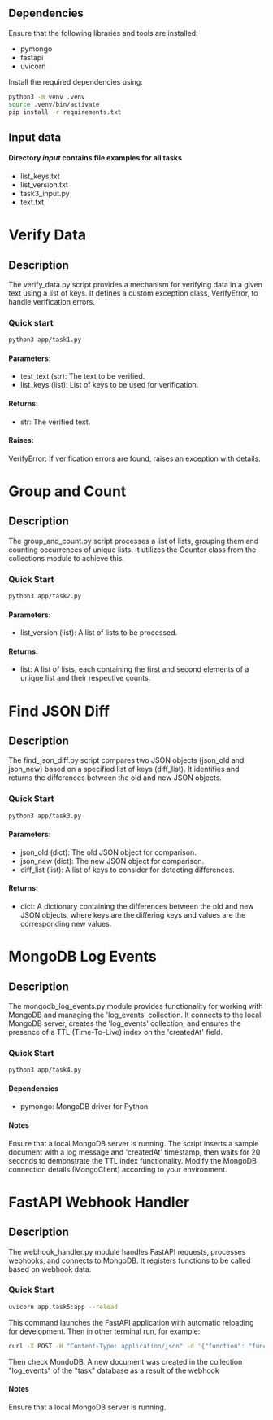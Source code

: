 ## Dependencies
Ensure that the following libraries and tools are installed:

- pymongo
- fastapi
- uvicorn

Install the required dependencies using:

```bash
python3 -m venv .venv
source .venv/bin/activate
pip install -r requirements.txt
```
## Input data
#### Directory _input_ contains file examples for all tasks
- list_keys.txt
- list_version.txt
- task3_input.py
- text.txt

# Verify Data

## Description
The verify_data.py script provides a mechanism for verifying data in a given text using a list of keys.
It defines a custom exception class, VerifyError, to handle verification errors.

### Quick start
```bash
python3 app/task1.py
```

#### Parameters:
* test_text (str): The text to be verified.
* list_keys (list): List of keys to be used for verification.

#### Returns:
* str: The verified text.

#### Raises:
VerifyError: If verification errors are found, raises an exception with details.

# Group and Count

## Description
The group_and_count.py script processes a list of lists, grouping them and counting occurrences of unique lists.
It utilizes the Counter class from the collections module to achieve this.

### Quick Start
```bash
python3 app/task2.py
```

#### Parameters:
* list_version (list): A list of lists to be processed.

#### Returns:
* list: A list of lists, each containing the first and second elements of a unique list and their respective counts.

# Find JSON Diff

## Description
The find_json_diff.py script compares two JSON objects (json_old and json_new) based on
a specified list of keys (diff_list). It identifies and returns the differences between the old and new JSON objects.

### Quick Start
```bash
python3 app/task3.py
```

#### Parameters:
* json_old (dict): The old JSON object for comparison.
* json_new (dict): The new JSON object for comparison.
* diff_list (list): A list of keys to consider for detecting differences.

#### Returns:
* dict: A dictionary containing the differences between the old and new JSON objects,
where keys are the differing keys and values are the corresponding new values.

# MongoDB Log Events

## Description
The mongodb_log_events.py module provides functionality for working with MongoDB and managing the
'log_events' collection. It connects to the local MongoDB server, creates the 'log_events' collection,
and ensures the presence of a TTL (Time-To-Live) index on the 'createdAt' field.

### Quick Start
```bash
python3 app/task4.py
```

#### Dependencies
* pymongo: MongoDB driver for Python.

#### Notes
Ensure that a local MongoDB server is running.
The script inserts a sample document with a log message and 'createdAt' timestamp,
then waits for 20 seconds to demonstrate the TTL index functionality.
Modify the MongoDB connection details (MongoClient) according to your environment.

# FastAPI Webhook Handler

## Description
The webhook_handler.py module handles FastAPI requests, processes webhooks, and connects to MongoDB.
It registers functions to be called based on webhook data.

### Quick Start
```bash
uvicorn app.task5:app --reload
```
This command launches the FastAPI application with automatic reloading for development.
Then in other terminal run, for example:
```bash
curl -X POST -H "Content-Type: application/json" -d '{"function": "function1", "key": "value"}' http://127.0.0.1:8000/Datalore
```
Then check MondoDB. A new document was created in the collection "log_events" of the "task" database as a result of the webhook

#### Notes
Ensure that a local MongoDB server is running.
